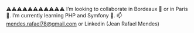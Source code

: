 ⚠️⚠️⚠️⚠️⚠️⚠️⚠️⚠️⚠️⚠️⚠️ I’m looking to collaborate in Bordeaux 🍷 or in Paris 🗼. I’m currently learning PHP and Symfony 🌱.
📫 mendes.rafael78@gmail.com or Linkedin (Jean Rafael Mendes)
